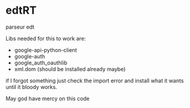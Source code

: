 # edtRT
parseur edt


Libs needed for this to work are:

- google-api-python-client
- google-auth
- google_auth_oauthlib
- xml.dom (should be installed already maybe)

if I forgot something just check the import error and install what it wants until it bloody works.






May god have mercy on this code

